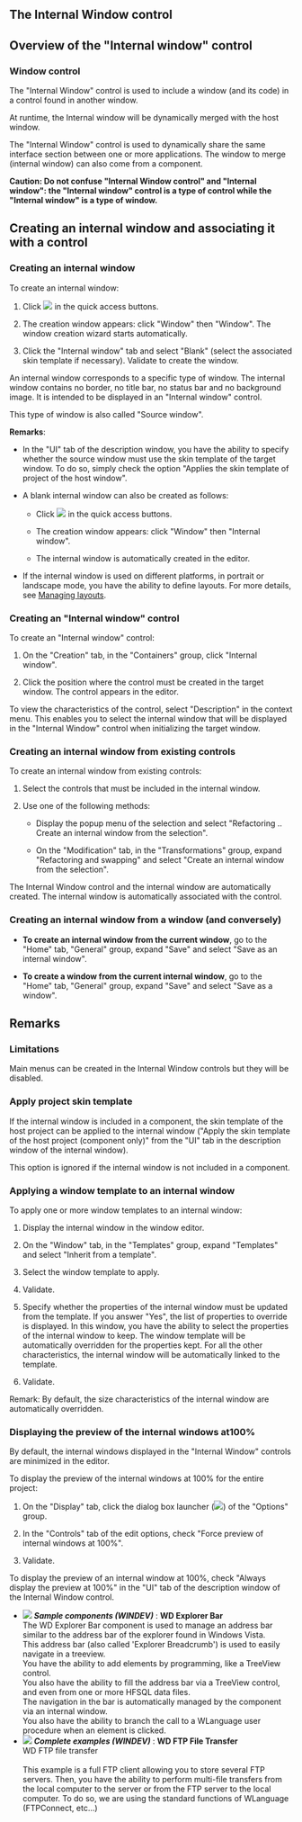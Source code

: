 


## The Internal Window control
			



<a name="NOTE1"></a>
<a name="NOTE1_1"></a>


## Overview of the "Internal window" control
<a name="overview_the_internal_window_control_ELTTEXTE000309"></a>


### Window control
<a name="window_control_ELTPARAGRAPHE000011"></a>

The "Internal Window" control is used to include a window (and its code) in a control found in another window.

At runtime, the Internal window will be dynamically merged with the host window.

The "Internal Window" control is used to dynamically share the same interface section between one or more applications. The window to merge (internal window) can also come from a component.

**Caution: Do not confuse "Internal Window control" and "Internal window": the "Internal window" control is a type of control while the "Internal window" is a type of window.**



<a name="NOTE2"></a>
<a name="NOTE2_1"></a>


## Creating an internal window and associating it with a control
<a name="creating_internal_window_and_associating_with_control_ELTTEXTE000333"></a>


### Creating an internal window
<a name="creating_internal_window_ELTPARAGRAPHE000058"></a>

To create an internal window: 

1. Click ![](https://doc.pcsoft.fr/en-US/images/image.awp?langid=3&name=ico_nouveau.gif) in the quick access buttons.

2. The creation window appears: click "Window" then "Window". The window creation wizard starts automatically.

3. Click the "Internal window" tab and select "Blank" (select the associated skin template if necessary). Validate to create the window.




An internal window corresponds to a specific type of window. The internal window contains no border, no title bar, no status bar and no background image. It is intended to be displayed in an "Internal window" control.

This type of window is also called "Source window".

**Remarks**:

- In the "UI" tab of the description window, you have the ability to specify whether the source window must use the skin template of the target window. To do so, simply check the option "Applies the skin template of project of the host window".

- A blank internal window can also be created as follows:

	- Click ![](https://doc.pcsoft.fr/en-US/images/image.awp?langid=3&name=ico_nouveau.gif) in the quick access buttons. 

	- The creation window appears: click "Window" then "Internal window".

	- The internal window is automatically created in the editor.




- If the internal window is used on different platforms, in portrait or landscape mode, you have the ability to define layouts. For more details, see [Managing layouts](../Editeurs/9000153.md).



<a name="NOTE2_2"></a>


### Creating an "Internal window" control
<a name="creating_internal_window_control_ELTPARAGRAPHE000096"></a>

To create an "Internal window" control: 

1. On the "Creation" tab, in the "Containers" group, click "Internal window".

2. Click the position where the control must be created in the target window. The control appears in the editor.




To view the characteristics of the control, select "Description" in the context menu. This enables you to select the internal window that will be displayed in the "Internal Window" control when initializing the target window.


<a name="NOTE2_3"></a>


### Creating an internal window from existing controls
<a name="creating_internal_window_from_existing_controls_ELTPARAGRAPHE000129"></a>

To create an internal window from existing controls: 

1. Select the controls that must be included in the internal window.

2. Use one of the following methods: 

	- Display the popup menu of the selection and select "Refactoring .. Create an internal window from the selection".

	- On the "Modification" tab, in the "Transformations" group, expand "Refactoring and swapping" and select "Create an internal window from the selection".







The Internal Window control and the internal window are automatically created. The internal window is automatically associated with the control.
<a name="NOTE2_4"></a>


### Creating an internal window from a window (and conversely)
<a name="creating_internal_window_from_window_and_conversely_ELTPARAGRAPHE000156"></a>

- **To create an internal window from the current window**, go to the "Home" tab, "General" group, expand "Save" and select "Save as an internal window".

- **To create a window from the current internal window**, go to the "Home" tab, "General" group, expand "Save" and select "Save as a window".




<a name="NOTE3"></a>
<a name="NOTE3_1"></a>


## Remarks
<a name="remarks_ELTTEXTE000375"></a>


### Limitations
<a name="limitations_ELTPARAGRAPHE000190"></a>

Main menus can be created in the Internal Window controls but they will be disabled.
<a name="NOTE3_2"></a>


### Apply project skin template
<a name="apply_project_skin_template_ELTPARAGRAPHE000197"></a>

If the internal window is included in a component, the skin template of the host project can be applied to the internal window ("Apply the skin template of the host project (component only)" from the "UI" tab in the description window of the internal window). 

This option is ignored if the internal window is not included in a component.
<a name="NOTE3_3"></a>


### Applying a window template to an internal window
<a name="applying_window_template_internal_window_ELTPARAGRAPHE000208"></a>

To apply one or more window templates to an internal window: 

1. Display the internal window in the window editor. 

2. On the "Window" tab, in the "Templates" group, expand "Templates" and select "Inherit from a template". 

3. Select the window template to apply.

4. Validate.

5. Specify whether the properties of the internal window must be updated from the template. If you answer "Yes", the list of properties to override is displayed. In this window, you have the ability to select the properties of the internal window to keep. The window template will be automatically overridden for the properties kept. For all the other characteristics, the internal window will be automatically linked to the template.

6. Validate.




Remark: By default, the size characteristics of the internal window are automatically overridden. 
<a name="NOTE3_4"></a>


### Displaying the preview of the internal windows at100%
<a name="displaying_the_preview_the_internal_windows_at100_ELTPARAGRAPHE000236"></a>

By default, the internal windows displayed in the "Internal Window" controls are minimized in the editor. 

To display the preview of the internal windows at 100% for the entire project: 

1. On the "Display" tab, click the dialog box launcher (![](https://doc.pcsoft.fr/en-US/images/image.awp?langid=3&name=ico_regroup.gif)) of the "Options" group.

2. In the "Controls" tab of the edit options, check "Force preview of internal windows at 100%".

3. Validate.




To display the preview of an internal window at 100%, check "Always display the preview at 100%" in the "UI" tab of the description window of the Internal Window control.


- ![](https://doc.pcsoft.fr/en-US/images/image.awp?langid=3&name=WDExplorerBar.gif) ***Sample components (WINDEV)*** : **WD Explorer Bar** <br>The WD Explorer Bar component is used to manage an address bar similar to the address bar of the explorer found in Windows Vista.<br>This address bar (also called 'Explorer Breadcrumb') is used to easily navigate in a treeview.<br>You have the ability to add elements by programming, like a TreeView control.<br>You also have the ability to fill the address bar via a TreeView control, and even from one or more HFSQL data files.<br>The navigation in the bar is automatically managed by the component via an internal window. <br>You also have the ability to branch the call to a WLanguage user procedure when an element is clicked.
- ![](https://doc.pcsoft.fr/en-US/images/image.awp?langid=3&name=WDFTPFileTransfer.gif) ***Complete examples (WINDEV)*** : **WD FTP File Transfer** <br>WD FTP file transfer<br><br>This example is a full FTP client allowing you to store several FTP servers. Then, you have the ability to perform multi-file transfers from the local computer to the server or from the FTP server to the local computer. To do so, we are using the standard functions of WLanguage (FTPConnect, etc...)


